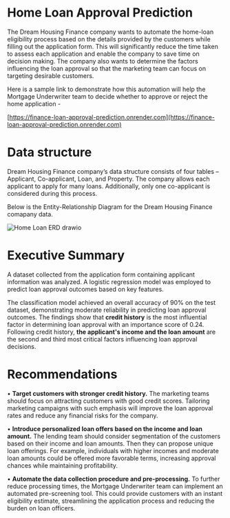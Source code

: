 # Home Loan Approval Prediction 
 The Dream Housing Finance company wants to automate the home-loan eligibility process based on the details provided by the customers while filling out the application form. This will significantly reduce the time taken to assess each application and enable the company to save time on decision making. The company also wants to determine the factors influencing the loan approval so that the marketing team can focus on targeting desirable customers. 
  
  Here is a sample link to demonstrate how this automation will help the Mortgage Underwriter team to decide whether to approve or reject the home application -
 
 [https://finance-loan-approval-prediction.onrender.com](https://finance-loan-approval-prediction.onrender.com)


# Data structure 
Dream Housing Finance company’s data structure consists of four tables – Applicant, Co-applicant, Loan, and Property. The company allows each applicant to apply for many loans. Additionally, only one co-applicant is considered during this process. 

Below is the Entity-Relationship Diagram for the Dream Housing Finance comapany data.

![Home Loan ERD drawio](https://github.com/user-attachments/assets/d1279ceb-8cc8-4509-9d01-96638ed67664)

# Executive Summary

A dataset collected from the application form containing applicant information was analyzed. A logistic regression model was employed to predict loan approval outcomes based on key features. 

The classification model achieved an overall accuracy of 90% on the test dataset, demonstrating moderate reliability in predicting loan approval outcomes.
The findings show that **credit history** is the most influential factor in determining loan approval with an importance score of 0.24. Following credit history, **the applicant's income and the loan amount** are the second and third most critical factors influencing loan approval decisions. 

# Recommendations

•	**Target customers with stronger credit history.** The marketing teams should focus on attracting customers with good credit scores. Tailoring marketing campaigns with such emphasis will improve the loan approval rates and reduce any financial risks for the company. 

•	**Introduce personalized loan offers based on the income and loan amount.** The lending team should consider segmentation of the customers based on their income and loan amounts. Then they can propose unique loan offerings. For example, individuals with higher incomes and moderate loan amounts could be offered more favorable terms, increasing approval chances while maintaining profitability.

•	**Automate the data collection procedure and pre-processing.** To further reduce processing times, the Mortgage Underwriter team can implement an automated pre-screening tool. This could provide customers with an instant eligibility estimate, streamlining the application process and reducing the burden on loan officers.





